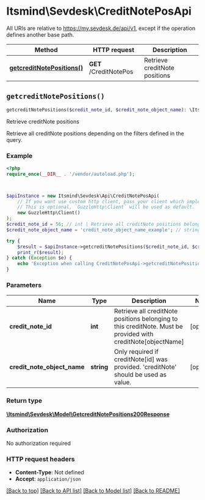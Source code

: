# Itsmind\Sevdesk\CreditNotePosApi

All URIs are relative to https://my.sevdesk.de/api/v1, except if the operation defines another base path.

| Method | HTTP request | Description |
| ------------- | ------------- | ------------- |
| [**getcreditNotePositions()**](CreditNotePosApi.md#getcreditNotePositions) | **GET** /CreditNotePos | Retrieve creditNote positions |


## `getcreditNotePositions()`

```php
getcreditNotePositions($credit_note_id, $credit_note_object_name): \Itsmind\Sevdesk\Model\GetcreditNotePositions200Response
```

Retrieve creditNote positions

Retrieve all creditNote positions depending on the filters defined in the query.

### Example

```php
<?php
require_once(__DIR__ . '/vendor/autoload.php');



$apiInstance = new Itsmind\Sevdesk\Api\CreditNotePosApi(
    // If you want use custom http client, pass your client which implements `GuzzleHttp\ClientInterface`.
    // This is optional, `GuzzleHttp\Client` will be used as default.
    new GuzzleHttp\Client()
);
$credit_note_id = 56; // int | Retrieve all creditNote positions belonging to this creditNote. Must be provided with creditNote[objectName]
$credit_note_object_name = 'credit_note_object_name_example'; // string | Only required if creditNote[id] was provided. 'creditNote' should be used as value.

try {
    $result = $apiInstance->getcreditNotePositions($credit_note_id, $credit_note_object_name);
    print_r($result);
} catch (Exception $e) {
    echo 'Exception when calling CreditNotePosApi->getcreditNotePositions: ', $e->getMessage(), PHP_EOL;
}
```

### Parameters

| Name | Type | Description  | Notes |
| ------------- | ------------- | ------------- | ------------- |
| **credit_note_id** | **int**| Retrieve all creditNote positions belonging to this creditNote. Must be provided with creditNote[objectName] | [optional] |
| **credit_note_object_name** | **string**| Only required if creditNote[id] was provided. &#39;creditNote&#39; should be used as value. | [optional] |

### Return type

[**\Itsmind\Sevdesk\Model\GetcreditNotePositions200Response**](../Model/GetcreditNotePositions200Response.md)

### Authorization

No authorization required

### HTTP request headers

- **Content-Type**: Not defined
- **Accept**: `application/json`

[[Back to top]](#) [[Back to API list]](../../README.md#endpoints)
[[Back to Model list]](../../README.md#models)
[[Back to README]](../../README.md)
